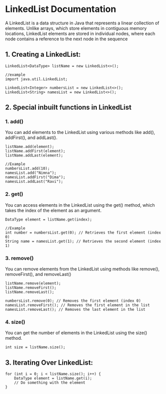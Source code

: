 # LinkedList Documentation
A LinkedList is a data structure in Java that represents a linear collection of elements. Unlike arrays, which store elements in contiguous memory locations, LinkedList elements are stored in individual nodes, where each node contains a reference to the next node in the sequence

## 1. Creating a LinkedList:
```agsl
LinkedList<DataType> listName = new LinkedList<>();

//example 
import java.util.LinkedList;

LinkedList<Integer> numbersList = new LinkedList<>();
LinkedList<String> namesList = new LinkedList<>();
```

## 2. Special inbuilt functions in LinkedList

### 1. add()
You can add elements to the LinkedList using various methods like add(), addFirst(), and addLast().

```agsl
listName.add(element);
listName.addFirst(element);
listName.addLast(element);

//Example
numbersList.add(10);
namesList.add("Nimna");
namesList.addFirst("Dima");
namesList.addLast("Ravi");
```

### 2. get()
You can access elements in the LinkedList using the get() method, which takes the index of the element as an argument.
```agsl
DataType element = listName.get(index);

//Example
int number = numbersList.get(0); // Retrieves the first element (index 0)
String name = namesList.get(1); // Retrieves the second element (index 1)
```

### 3. remove()
You can remove elements from the LinkedList using methods like remove(), removeFirst(), and removeLast()
```agsl
listName.remove(element);
listName.removeFirst();
listName.removeLast();

numbersList.remove(0); // Removes the first element (index 0)
namesList.removeFirst(); // Removes the first element in the list
namesList.removeLast(); // Removes the last element in the list
```

### 4. size()
You can get the number of elements in the LinkedList using the size() method.
```agsl
int size = listName.size();
```

## 3. Iterating Over LinkedList:
```agsl
for (int i = 0; i < listName.size(); i++) {
    DataType element = listName.get(i);
    // Do something with the element
}
```
